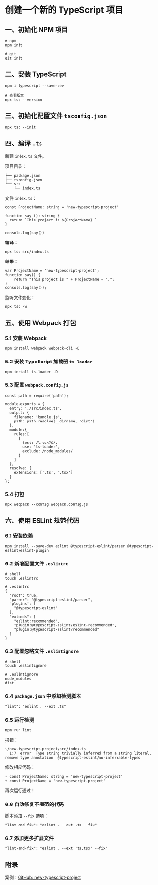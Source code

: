 # 创建一个新的 TypeScript 项目

## 一、初始化 NPM 项目

```
# npm
npm init

# git
git init
```

## 二、安装 TypeScript

```
npm i typescript --save-dev

# 查看版本
npx tsc --version
```

## 三、初始化配置文件 `tsconfig.json`

```
npx tsc --init
```

<!--more-->

## 四、编译 `.ts`

新建 `index.ts` 文件。

项目目录：

```
├── package.json
├── tsconfig.json
└── src
    └── index.ts
```

文件 `index.ts`：

```
const ProjectName: string = 'new-typescript-project'

function say (): string {
  return `This project is ${ProjectName}.`
}

console.log(say())
```

**编译：**

```
npx tsc src/index.ts
```

**结果：**

```
var ProjectName = 'new-typescript-project';
function say() {
    return "This project is " + ProjectName + ".";
}
console.log(say());
```

监听文件变化：

```
npx tsc -w
```

## 五、使用 Webpack 打包

### 5.1 安装 Webpack

```
npm install webpack webpack-cli -D
```

### 5.2 安装 TypeScript 加载器 `ts-loader`

```
npm install ts-loader -D
```

### 5.3 配置 `webpack.config.js`

```
const path = require('path');

module.exports = {
  entry: './src/index.ts',
  output: {
    filename: 'bundle.js',
    path: path.resolve(__dirname, 'dist')
  },
  module:{
    rules:[
      {
        test: /\.tsx?$/,
        use: 'ts-loader',
        exclude: /node_modules/
      }
    ]
  },
  resolve: {
    extensions: ['.ts', '.tsx']
  }
};
```

### 5.4 打包

```
npx webpack --config webpack.config.js
```

## 六、使用 ESLint 规范代码

### 6.1 安装依赖

```
npm install --save-dev eslint @typescript-eslint/parser @typescript-eslint/eslint-plugin
```

### 6.2 新增配置文件 `.eslintrc`

```
# shell
touch .eslintrc

# .eslintrc
{
  "root": true,
  "parser": "@typescript-eslint/parser",
  "plugins": [
    "@typescript-eslint"
  ],
  "extends": [
    "eslint:recommended",
    "plugin:@typescript-eslint/eslint-recommended",
    "plugin:@typescript-eslint/recommended"
  ]
}
```

### 6.3 配置忽略文件 `.eslintignore`

```
# shell
touch .eslintignore

# .eslintignore
node_modules
dist
```

### 6.4 `package.json` 中添加检测脚本

```
"lint": "eslint . --ext .ts"
```

### 6.5 运行检测

```
npm run lint
```

报错：

```
~/new-typescript-project/src/index.ts
  1:7  error  Type string trivially inferred from a string literal, remove type annotation  @typescript-eslint/no-inferrable-types
```

修改相应代码：

```
- const ProjectName: string = 'new-typescript-project'
+ const ProjectName = 'new-typescript-project'
```

再次运行通过！

### 6.6 自动修复不规范的代码

脚本添加 `--fix` 选项：

```
"lint-and-fix": "eslint . --ext .ts --fix"
```

### 6.7 添加更多扩展文件

```
"lint-and-fix": "eslint . --ext 'ts,tsx' --fix"
```

## 附录

案例：[GitHub: new-typescript-project](https://github.com/mazeyqian/new-typescript-project)